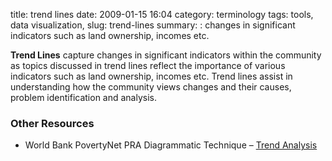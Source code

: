 title: trend lines
date: 2009-01-15 16:04
category: terminology
tags: tools, data visualization, 
slug: trend-lines
summary: : changes in significant indicators such as land ownership, incomes etc.

**Trend Lines** capture changes in significant indicators within the community as topics discussed in trend lines reflect the importance of various indicators such as land ownership, incomes etc. Trend lines assist in understanding how the community views changes and their causes, problem identification and analysis.

### Other Resources

* World Bank PovertyNet PRA Diagrammatic Technique – [Trend Analysis](http://www.worldbank.org/poverty/impact/methods/trend.htm)

